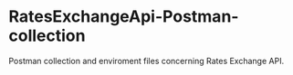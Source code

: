 # RatesExchangeApi-Postman-collection
Postman collection and enviroment files concerning Rates Exchange API.
